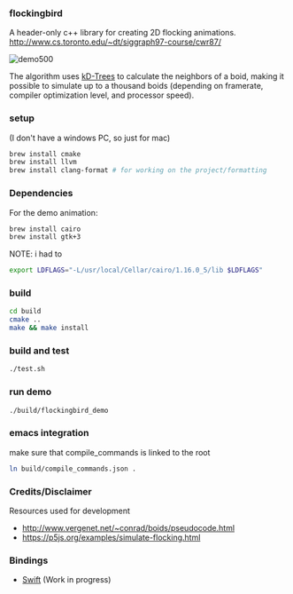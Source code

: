 ### flockingbird
A header-only c++ library for creating 2D flocking animations.
http://www.cs.toronto.edu/~dt/siggraph97-course/cwr87/

![demo500](https://user-images.githubusercontent.com/8613031/119993840-52e67280-bfcc-11eb-8697-ae98e67c4900.gif)

The algorithm uses [kD-Trees](https://github.com/jlblancoc/nanoflann) to calculate the neighbors of a boid, making it possible to simulate up to a thousand boids (depending on framerate, compiler optimization level, and processor speed).

### setup
(I don't have a windows PC, so just for mac)
```bash
brew install cmake
brew install llvm
brew install clang-format # for working on the project/formatting
```

### Dependencies
For the demo animation:
```bash
brew install cairo
brew install gtk+3
```

NOTE: i had to 
```bash
export LDFLAGS="-L/usr/local/Cellar/cairo/1.16.0_5/lib $LDFLAGS"
```

### build

```bash
cd build
cmake ..
make && make install
```
### build and test
```bash
./test.sh
```

### run demo
```bash
./build/flockingbird_demo
```

### emacs integration

make sure that compile_commands is linked to the root

```bash
ln build/compile_commands.json .
```

### Credits/Disclaimer
Resources used for development
- http://www.vergenet.net/~conrad/boids/pseudocode.html
- https://p5js.org/examples/simulate-flocking.html

### Bindings
- [Swift](https://github.com/falcowinkler/flockingbird-swift) (Work in progress)
